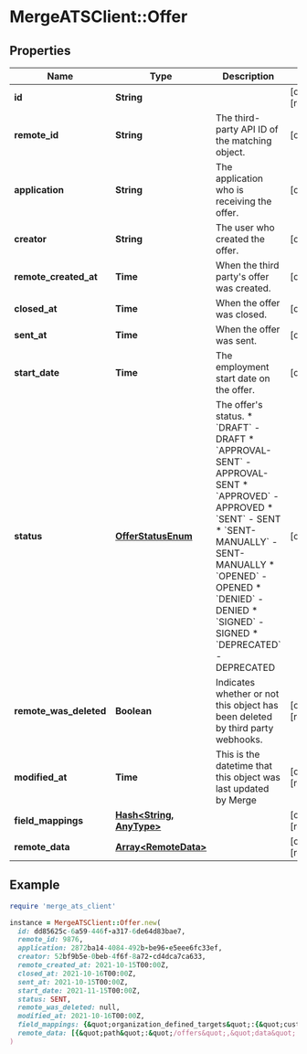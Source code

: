 # MergeATSClient::Offer

## Properties

| Name | Type | Description | Notes |
| ---- | ---- | ----------- | ----- |
| **id** | **String** |  | [optional][readonly] |
| **remote_id** | **String** | The third-party API ID of the matching object. | [optional] |
| **application** | **String** | The application who is receiving the offer. | [optional] |
| **creator** | **String** | The user who created the offer. | [optional] |
| **remote_created_at** | **Time** | When the third party&#39;s offer was created. | [optional] |
| **closed_at** | **Time** | When the offer was closed. | [optional] |
| **sent_at** | **Time** | When the offer was sent. | [optional] |
| **start_date** | **Time** | The employment start date on the offer. | [optional] |
| **status** | [**OfferStatusEnum**](OfferStatusEnum.md) | The offer&#39;s status.  * &#x60;DRAFT&#x60; - DRAFT * &#x60;APPROVAL-SENT&#x60; - APPROVAL-SENT * &#x60;APPROVED&#x60; - APPROVED * &#x60;SENT&#x60; - SENT * &#x60;SENT-MANUALLY&#x60; - SENT-MANUALLY * &#x60;OPENED&#x60; - OPENED * &#x60;DENIED&#x60; - DENIED * &#x60;SIGNED&#x60; - SIGNED * &#x60;DEPRECATED&#x60; - DEPRECATED | [optional] |
| **remote_was_deleted** | **Boolean** | Indicates whether or not this object has been deleted by third party webhooks. | [optional][readonly] |
| **modified_at** | **Time** | This is the datetime that this object was last updated by Merge | [optional][readonly] |
| **field_mappings** | [**Hash&lt;String, AnyType&gt;**](AnyType.md) |  | [optional][readonly] |
| **remote_data** | [**Array&lt;RemoteData&gt;**](RemoteData.md) |  | [optional][readonly] |

## Example

```ruby
require 'merge_ats_client'

instance = MergeATSClient::Offer.new(
  id: dd85625c-6a59-446f-a317-6de64d83bae7,
  remote_id: 9876,
  application: 2872ba14-4084-492b-be96-e5eee6fc33ef,
  creator: 52bf9b5e-0beb-4f6f-8a72-cd4dca7ca633,
  remote_created_at: 2021-10-15T00:00Z,
  closed_at: 2021-10-16T00:00Z,
  sent_at: 2021-10-15T00:00Z,
  start_date: 2021-11-15T00:00Z,
  status: SENT,
  remote_was_deleted: null,
  modified_at: 2021-10-16T00:00Z,
  field_mappings: {&quot;organization_defined_targets&quot;:{&quot;custom_key&quot;:&quot;custom_value&quot;},&quot;linked_account_defined_targets&quot;:{&quot;custom_key&quot;:&quot;custom_value&quot;}},
  remote_data: [{&quot;path&quot;:&quot;/offers&quot;,&quot;data&quot;:[&quot;Varies by platform&quot;]}]
)
```

